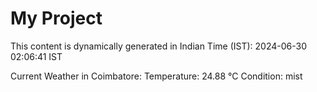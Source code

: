 # My Project

This content is dynamically generated in Indian Time (IST): 2024-06-30 02:06:41 IST


Current Weather in Coimbatore:
Temperature: 24.88 °C
Condition: mist
